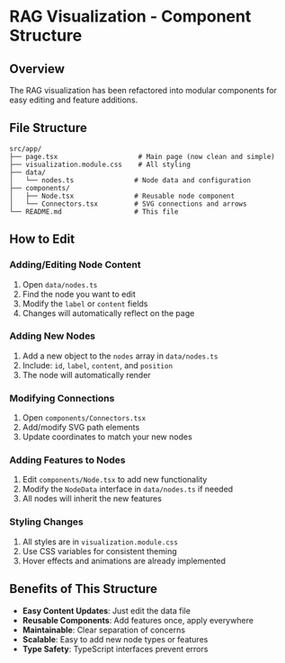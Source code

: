 # RAG Visualization - Component Structure

## Overview
The RAG visualization has been refactored into modular components for easy editing and feature additions.

## File Structure
```
src/app/
├── page.tsx                    # Main page (now clean and simple)
├── visualization.module.css    # All styling
├── data/
│   └── nodes.ts               # Node data and configuration
├── components/
│   ├── Node.tsx               # Reusable node component
│   └── Connectors.tsx         # SVG connections and arrows
└── README.md                  # This file
```

## How to Edit

### Adding/Editing Node Content
1. Open `data/nodes.ts`
2. Find the node you want to edit
3. Modify the `label` or `content` fields
4. Changes will automatically reflect on the page

### Adding New Nodes
1. Add a new object to the `nodes` array in `data/nodes.ts`
2. Include: `id`, `label`, `content`, and `position`
3. The node will automatically render

### Modifying Connections
1. Open `components/Connectors.tsx`
2. Add/modify SVG path elements
3. Update coordinates to match your new nodes

### Adding Features to Nodes
1. Edit `components/Node.tsx` to add new functionality
2. Modify the `NodeData` interface in `data/nodes.ts` if needed
3. All nodes will inherit the new features

### Styling Changes
1. All styles are in `visualization.module.css`
2. Use CSS variables for consistent theming
3. Hover effects and animations are already implemented

## Benefits of This Structure
- **Easy Content Updates**: Just edit the data file
- **Reusable Components**: Add features once, apply everywhere
- **Maintainable**: Clear separation of concerns
- **Scalable**: Easy to add new node types or features
- **Type Safety**: TypeScript interfaces prevent errors